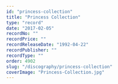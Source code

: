 ```yaml
---
id: "princess-collection"
title: "Princess Collection"
type: "record"
date: "2017-02-05"
recordNo: ""
recordPrice: ""
recordReleaseDate: "1992-04-22"
recordPublisher: ""
recordType: ""
order: 4902
slug: "/discography/princess-collection"
coverImage: "Princess-Collection.jpg"
---
```



